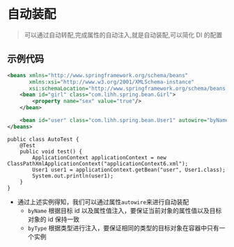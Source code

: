 <h1>自动装配</h1>

> 可以通过自动转配,完成属性的自动注入,就是自动装配,可以简化 DI 的配置

## 示例代码

```xml
<beans xmlns="http://www.springframework.org/schema/beans"
       xmlns:xsi="http://www.w3.org/2001/XMLSchema-instance"
       xsi:schemaLocation="http://www.springframework.org/schema/beans http://www.springframework.org/schema/beans/spring-beans.xsd">
    <bean id="girl" class="com.lihh.spring.bean.Girl">
        <property name="sex" value="true"/>
    </bean>

    <bean id="user" class="com.lihh.spring.bean.User1" autowire="byName" />
</beans>
```

```shell
public class AutoTest {
    @Test
    public void test() {
        ApplicationContext applicationContext = new ClassPathXmlApplicationContext("applicationContext6.xml");
        User1 user1 = applicationContext.getBean("user", User1.class);
        System.out.println(user1);
    }
}
```

- 通过上述实例得知，我们可以通过属性`autowire`来进行自动装配
  - `byName` 根据目标 id 以及属性值注入，要保证当前对象的属性值以及目标对象的 id 保持一致
  - `byType` 根据类型进行注入，要保证相同的类型的目标对象在容器中只有一个实例
